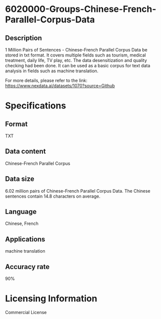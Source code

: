 # 6020000-Groups-Chinese-French-Parallel-Corpus-Data

## Description
1 Million Pairs of Sentences - Chinese-French Parallel Corpus Data be stored in txt format. It covers multiple fields such as tourism, medical treatment, daily life, TV play, etc. The data desensitization and quality checking had been done. It can be used as a basic corpus for text data analysis in fields such as machine translation.

For more details, please refer to the link: https://www.nexdata.ai/datasets/1070?source=Github


# Specifications
## Format
TXT
## Data content
Chinese-French Parallel Corpus
## Data size
6.02 million pairs of Chinese-French Parallel Corpus Data. The Chinese sentences contain 14.8 characters on average.
## Language
Chinese, French
## Applications
machine translation
## Accuracy rate
90%

# Licensing Information
Commercial License
